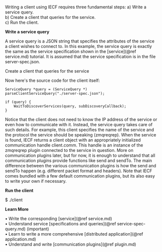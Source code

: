 
Writing a client using IECF requires three fundamental steps:
    a) Write a service query. <BR>
    b) Create a client that queries for the service. <BR>
    c) Run the client. <BR>

<B> Write a service query </B>

A service query is a JSON string that specifies the attributes of the service a client wishes to connect to. In
this example, the service query is exactly the same as the service specification shown in the [service](@ref service.md)
tutorial. It is assumed that the service specification is in the file server-spec.json.

Create a client that queries for the service

Now here's the source code for the client itself:

    ServiceQuery *query = (ServiceQuery *) parseClientServiceQuery("./server-spec.json");

    if (query) {
	    WaitToDiscoverServices(query, subDiscoveryCallback);
	}

Notice that the client does not need to know the IP address of the service or even how to communicate with it. Instead,
the service query takes care of such details. For example, this client specifies the name of the service and the
protocol the service should be speaking (zmqreqrep). When the service is found, IECF returns a client object with an
appropriately initialized communication handle client.comm. This handle is an instance of the zmqreqrep plugin
connected to the service in question. More on communication plugins later, but for now, it is enough to understand
that all communication plugins provide functions like send and sendTo. The main difference between the various
communication plugins is how the send and sendTo happen (e.g. different packet format and headers). Note that IECF
comes bundled with a few default communication plugins, but its also easy to write your own if necessary.

<B> Run the client </B>

$ ./client

<B> Learn More </B>

&bull; Write the corresponding [service](@ref service.md)  <BR>
&bull; Understand service [specifications and queries](@ref service-spec-query.md) (important) <BR>
&bull; Learn to write a more comprehensive [distributed application](@ref application.md)  <BR>
&bull; Understand and write [communication plugins](@ref plugin.md)  <BR>